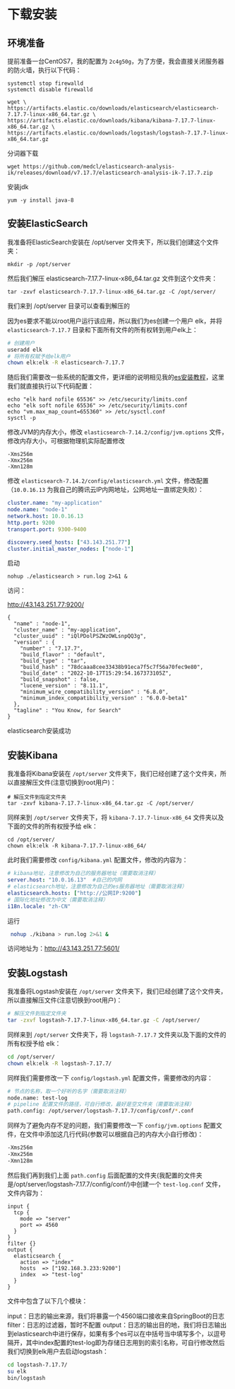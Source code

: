 # 下载安装



## 环境准备

提前准备一台CentOS7，我的配置为 `2c4g50g`，为了方便，我会直接关闭服务器的防火墙，执行以下代码：

```shell
systemctl stop firewalld
systemctl disable firewalld
```



```shell
wget \
https://artifacts.elastic.co/downloads/elasticsearch/elasticsearch-7.17.7-linux-x86_64.tar.gz \
https://artifacts.elastic.co/downloads/kibana/kibana-7.17.7-linux-x86_64.tar.gz \
https://artifacts.elastic.co/downloads/logstash/logstash-7.17.7-linux-x86_64.tar.gz

```



分词器下载

```
wget https://github.com/medcl/elasticsearch-analysis-ik/releases/download/v7.17.7/elasticsearch-analysis-ik-7.17.7.zip
```

安装jdk

```
yum -y install java-8
```

## 安装ElasticSearch

我准备将ElasticSearch安装在 /opt/server 文件夹下，所以我们创建这个文件夹：

```
mkdir -p /opt/server
```


然后我们解压 elasticsearch-7.17.7-linux-x86_64.tar.gz 文件到这个文件夹：

```
tar -zxvf elasticsearch-7.17.7-linux-x86_64.tar.gz -C /opt/server/
```

我们来到 /opt/server 目录可以查看到解压的

因为es要求不能以root用户运行该应用，所以我们为es创建一个用户 elk，并将 `elasticsearch-7.17.7` 目录和下面所有文件的所有权转到用户elk上：

```sh
# 创建用户
useradd elk
# 将所有权赋予给elk用户
chown elk:elk -R elasticsearch-7.17.7
```

随后我们需要改一些系统的配置文件，更详细的说明相见我的[es安装教程](https://blog.csdn.net/m0_51510236/article/details/120829135)，这里我们就直接执行以下代码配置：

```
echo "elk hard nofile 65536" >> /etc/security/limits.conf
echo "elk soft nofile 65536" >> /etc/security/limits.conf
echo "vm.max_map_count=655360" >> /etc/sysctl.conf
sysctl -p
```

修改JVM的内存大小，修改 `elasticsearch-7.14.2/config/jvm.options` 文件，修改内存大小，可根据物理机实际配置修改

```
-Xms256m
-Xmx256m
-Xmn128m
```

修改 `elasticsearch-7.14.2/config/elasticsearch.yml` 文件，修改配置（`10.0.16.13` 为我自己的腾讯云IP内网地址，公网地址一直绑定失败）：

```yml
cluster.name: "my-application"
node.name: "node-1"
network.host: 10.0.16.13
http.port: 9200
transport.port: 9300-9400

discovery.seed_hosts: ["43.143.251.77"]
cluster.initial_master_nodes: ["node-1"]

```

启动

```
nohup ./elasticsearch > run.log 2>&1 &
```

访问：

http://43.143.251.77:9200/

```
{
  "name" : "node-1",
  "cluster_name" : "my-application",
  "cluster_uuid" : "iQlPDolPSZWzOWLsnpQQ3g",
  "version" : {
    "number" : "7.17.7",
    "build_flavor" : "default",
    "build_type" : "tar",
    "build_hash" : "78dcaaa8cee33438b91eca7f5c7f56a70fec9e80",
    "build_date" : "2022-10-17T15:29:54.167373105Z",
    "build_snapshot" : false,
    "lucene_version" : "8.11.1",
    "minimum_wire_compatibility_version" : "6.8.0",
    "minimum_index_compatibility_version" : "6.0.0-beta1"
  },
  "tagline" : "You Know, for Search"
}
```

elasticsearch安装成功

## 安装Kibana

我准备将Kibana安装在 `/opt/server` 文件夹下，我们已经创建了这个文件夹，所以直接解压文件(注意切换到root用户)：

```
# 解压文件到指定文件夹
tar -zxvf kibana-7.17.7-linux-x86_64.tar.gz -C /opt/server/
```

同样来到 `/opt/server` 文件夹下，将 `kibana-7.17.7-linux-x86_64` 文件夹以及下面的文件的所有权授予给 elk：

```
cd /opt/server/
chown elk:elk -R kibana-7.17.7-linux-x86_64/
```

此时我们需要修改 `config/kibana.yml` 配置文件，修改的内容为：

```yml
# kibana地址，注意修改为自己的服务器地址（需要取消注释）
server.host: "10.0.16.13"  #自己的内网
# elasticsearch地址，注意修改为自己的es服务器地址（需要取消注释）
elasticsearch.hosts: ["http://公网IP:9200"]
# 国际化地址修改为中文（需要取消注释）
i18n.locale: "zh-CN"
```

运行

```sh
 nohup ./kibana > run.log 2>&1 &
```

访问地址为：http://43.143.251.77:5601/

## 安装Logstash

我准备将Logstash安装在 `/opt/server` 文件夹下，我们已经创建了这个文件夹，所以直接解压文件(注意切换到root用户)：

```bash
# 解压文件到指定文件夹
tar -zxvf logstash-7.17.7-linux-x86_64.tar.gz -C /opt/server/
```

同样来到 `/opt/server` 文件夹下，将 `logstash-7.17.7` 文件夹以及下面的文件的所有权授予给 elk：

```bash
cd /opt/server/
chown elk:elk -R logstash-7.17.7/
```

同样我们需要修改一下 `config/logstash.yml` 配置文件，需要修改的内容：

```bash
# 节点的名称，取一个好听的名字（需要取消注释）
node.name: test-log
# pipeline 配置文件的路径，可自行修改，最好是空文件夹（需要取消注释）
path.config: /opt/server/logstash-7.17.7/config/conf/*.conf
```

同样为了避免内存不足的问题，我们需要修改一下 `config/jvm.options` 配置文件，在文件中添加这几行代码(参数可以根据自己的内存大小自行修改)：

```bash
-Xms256m
-Xmx256m
-Xmn128m
```

然后我们再到我们上面 `path.config` 后面配置的文件夹(我配置的文件夹是/opt/server/logstash-7.17.7/config/conf/)中创建一个 `test-log.conf` 文件，文件内容为：

```
input {
  tcp {
    mode => "server"
    port => 4560
  }
}
filter {}
output {
  elasticsearch {
    action => "index"
    hosts  => ["192.168.3.233:9200"]
    index  => "test-log"
  }
}
```

文件中包含了以下几个模块：

input：日志的输出来源，我们将暴露一个4560端口接收来自SpringBoot的日志
filter：日志的过滤器，暂时不配置
output：日志的输出目的地，我们将日志输出到elasticsearch中进行保存，如果有多个es可以在中括号当中填写多个，以逗号隔开，其中index配置的test-log即为存储日志用到的索引名称，可自行修改然后我们切换到elk用户去启动logstash：

```bash
cd logstash-7.17.7/
su elk
bin/logstash
```